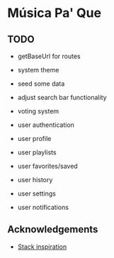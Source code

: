 # Música Pa' Que

## TODO


- getBaseUrl for routes

- system theme 
- seed some data
- adjust search bar functionality
- voting system

- user authentication
- user profile
- user playlists
- user favorites/saved
- user history
- user settings
- user notifications

## Acknowledgements

- [Stack inspiration](https://www.youtube.com/watch?v=2Y3A4deNs9A)
